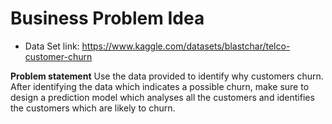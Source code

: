 # Business Problem Idea
- Data Set link: https://www.kaggle.com/datasets/blastchar/telco-customer-churn

**Problem statement**
Use the data provided to identify why customers churn. After identifying the data which indicates a possible churn, make sure to design a prediction model which analyses all the customers and identifies the customers which are likely to churn.

